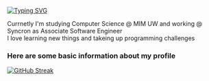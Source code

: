 [![Typing SVG](https://readme-typing-svg.herokuapp.com?font=Lato&color=00CCCC&lines=Maciej+Bielik's+profile)](https://git.io/typing-svg)


Currnetly I'm studying Computer Science @ MIM UW and working @ Syncron as Associate Software Engineer\
I love learning new things and takeing up programming challenges

### Here are some basic information about my profile

[![GitHub Streak](http://github-readme-streak-stats.herokuapp.com?user=maclick&theme=dark&background=000000)](https://git.io/streak-stats)
